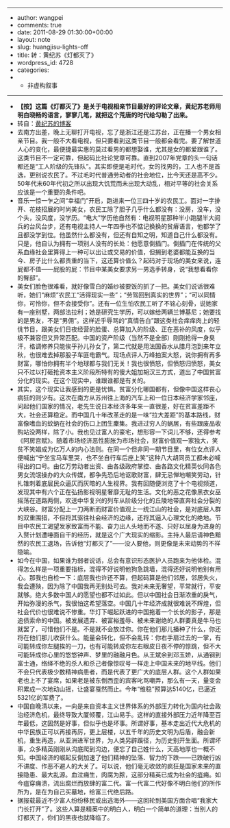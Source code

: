 - ---
- author: wangpei
- comments: true
- date: 2011-08-29 01:30:00+00:00
- layout: note
- slug: huangjisu-lights-off
- title: 转：黄纪苏《灯都灭了》
- wordpress_id: 4728
- categories:
- - 非虚构叙事
- ---
- **【按】这篇《灯都灭了》是关于电视相亲节目最好的评论文章，黄纪苏老师用明白晓畅的语言，寥寥几笔，就把这个荒唐的时代给勾勒了出来。**
- 转自：[黄纪苏的博客](http://blog.voc.com.cn/huangjisu/)
- 去南方出差，晚上无聊打开电视，忘了是浙江还是江苏台，正在播一个男女相亲节目。我一般不大看电视，但只要看到这类节目一般都会看完。要了解世道人心的变化，最便捷最实惠的莫过看男的都想娶谁，尤其是女的都爱跟谁了。这类节目不一定可靠，但起码比社论党章可靠。直到2007年党章的头一句话都还是“工人阶级的先锋队”。其实即便是毛时代，女的找男的，工人也不是首选，更别说农民了。不过毛时代普通劳动者的社会地位，比今天还是高不少。50年代末60年代初之所以出现大饥荒而未出现大动乱，相对平等的社会关系应该是一个重要的条件吧。
- 音乐一惊一乍之间“幸福门”开启，跑进来一位三四十岁的农民工。面对一字排开、花枝招展的时尚美女，农民工除了胆子几乎什么都没有：没房，没车，没个头，没风度，没学历。“电大”学历他自然有：电视明星那种半小跑腿半大阅兵的台风台步，还有电视主持人一年四季也不惦记换换的贫瘠语言，他都学了且都没学到位。他虽然什么都没有，但还有自知之明，知道自己什么都没有。只是，他自认为拥有一项别人没有的长处：他愿意倒插门。倒插门在传统的父系血缘社会里算得上一种可以出让或交易的价值，但搁到老婆都能互换的当今、房子比什么都贵重的当下，这还算价值么？起码对于现场的美女来说，连屁都不值——屁股的屁：节目中某美女要求另一男选手转身，说“我想看看你的臀部”。
- 美女们脸色很难看，就好像雪白的婚纱被要饭的抓了一把。美女们说话很难听，她们“麻烦”农民工“活得现实一些”；“劳驾回到真实的世界”；“可以同情你，可怜你，但不会接受你”。还有一位生怕农民工听了不铭心刻骨，说她家有一座别墅，两部法拉利；她是研究生学历，可以嫁给两辆兰博基尼；她要找的是男友，不是“男佣”。这样近乎辱骂的“真情告白”跟这类社会痒痒肉上的轻佻节目，跟美女们日夜经营的脸蛋、总算加入的阶级、正在恶补的风度，似乎极不兼容但又异常匹配。中国的资产阶级（当然不是全部）刚刚抢得一身臭汗，格调修养只能俟乎孙儿孙女了，第二代就是用法国香水从腊月泡到来年立秋，也很难去掉那股子车匪电霸气。现场点评人万峰拍案大怒，说你拥有再多财富，哪怕你拥有半个地球都与我们无关！我也很愤怒，但愤怒归愤怒，美女只不过以打砸抢资本主义阶段所特有的傻大姐加胡汉三方式，道出了中国贫富分化的现实。在这个现实中，谁跟谁都是有关的。
- 其实，这个现实让我感到的更是忧惧。贫富分化哪国都有，但像中国这样丧心病狂的则少有。这次在南方从苏州往上海的汽车上和一位日本经济学家邻座，问起他们国家的情况，老先生说日本经济多年来一直很差，好在贫富差距不大，社会还算稳定。而中国几十年改革走的是一味“拉大差距”的基本路线，财富像嗜血的蚊蚋在社会的伤口上团生麇集。我进过穷人的蜗居，有些跟废品收购站没两样，除了小。我也见过富人的豪宅，想形容一下词儿不够，还得参考《阿房宫赋》。随着市场经济恶性膨胀为市场社会，财富价值观一家独大，笑贫不笑娼成为亿万人的内心法则。在同一个但非同一期节目里，有位女点评人便喊出“宁坐宝马车里哭，也不坐自行车后座上笑”这种八大胡同员工都未必喊得出的口号。由亿万劳动者出资、由各级政府掌控、由各路文化精英伙同各色男女流氓操办的大众传媒，都争先恐后地讴歌财富，肆无忌惮地嘲笑劳动，针扎锥刺着底层民众逼仄而灰暗的人生视界。我有回随便浏览了十个电视频道，发现其中有六个正在弘扬影视明星奢靡无耻的生活。文化的恶之花像黑衣女巫摇荡在道路两侧，欢送中华复兴的列车从阶级分化的丘陵地带直奔社会分裂的大峡谷。财富分配上一刀两断而财富价值观上一统江山的社会，是对底层人群的双重围猎，不但将其驱往社会经济的边缘，还将其逼入心理文化的绝地。节目中农民工渴望发家致富而不能、奋力出人头地而不遂、只好以屈身为进身的入赘计划遭唾面自干的经历，就是这个广大现实的缩影。主持人最后请神色黯然的农民工退场，告诉他“灯都灭了”——没人要他，则更像是未来动势的不祥隐喻。
- 如今在中国，如果谁为弱者说话，总会有意识形态医护人员跑来为他体检。混得怎么样是一项重要指标，混得不好说明他狗急跳墙，混得还好说明他别有用心。那我也自检一下：底层我也许还不算，但起码算是他们邻居，邻居失火，我会遭殃，因为除了中国我再无别处可去。我对未来无奢望，平常就行，平安就够。绝大多数中国人的愿望也都不过如此。但以中国社会日渐浓重的戾气，开始弥漫的杀气，我很怕这希望落空。中国几十年经济成就很难说不辉煌，但社会代价也很难说不惨重。华灯下崛起跃进的中国拖着一个长长的影子，那是追债索命的中国。被发展遗弃、被富裕羞辱、被未来谢绝的人群要真是牛马也就罢了，可惜他们不是。不是就不会放过你。你在他们那儿播种了什么，你还将在他们那儿收获什么。能量会转化，但不会乱转：你右手扇过去的一掌，有可能转成你左腿挨的一刀，也有可能转成你左右眼皮日夜不停的惊跳，但不大可能转成你心里的悠悠钟声、梦里的融融月色。从王斌余到邓玉娇，从通钢到富士通，络绎不绝的杀人和杀己者像惊叹号一样走上中国未来的地平线。他们不会只代表极少数精神病患者，而是代表了更广大的底层人群。这个人群如果老也上不了宴席，如果老是被东倒西歪的宾客叱骂嘲弄，那么有一天，量变会积累成一次地动山摇，让盛宴戛然而止。今年“维稳”预算达5140亿，已逼近5321亿的军费了。
- 中国自晚清以来，一向是来自资本主义世界体系的外部压力转化为国内社会政治经济危机，最终导致大厦倾覆，江山易手。这样的直接外部压力近年降至百年最低，这固然是好事，但似乎也是坏事。所谓好事，基本走出近代大危机的中华民族正可以再接再厉，更上层楼，以五千年的历史文明为后盾，融会新机，重生再造，从亚洲进军世界，为人类另辟蹊径，为历史别开生面。所谓坏事，众多精英刚刚从沟底爬到沟边，便忘了自己姓什么，天高地厚也一概不知。中国经济的崛起反倒加速了他们精神的坠落、智力的下跌——已跌破行凶不讲度、作恶不避人的大关了。可以说，他们毫无收敛的疯狂是国家未来的直接隐患、最大乱源。血泣痈生，肉腐为脓，这部分精英已成为社会的疽痈。如今疽穿痈溃，流出腐烂而放肆的富二代。富一代富二代好像不明白他们的所作所为，是在为自己买墓地，给富三代绝后路。
- 据报载最近不少富人纷纷移民或出逃海外——这回轮到美国方面合唱“我家大门长打开”了。这些人算是精英中的明白人，明白一个简单的道理：当别人的灯都灭了，你们的黑夜也就降临了。
